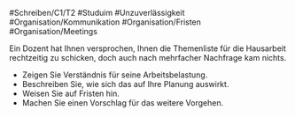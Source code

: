 #Schreiben/C1/T2 #Studuim #Unzuverlässigkeit
#Organisation/Kommunikation #Organisation/Fristen #Organisation/Meetings

Ein Dozent hat Ihnen versprochen, Ihnen die Themenliste für die Hausarbeit rechtzeitig zu schicken, doch auch nach mehrfacher Nachfrage kam nichts.
- Zeigen Sie Verständnis für seine Arbeitsbelastung.
- Beschreiben Sie, wie sich das auf Ihre Planung auswirkt.
- Weisen Sie auf Fristen hin.
- Machen Sie einen Vorschlag für das weitere Vorgehen.